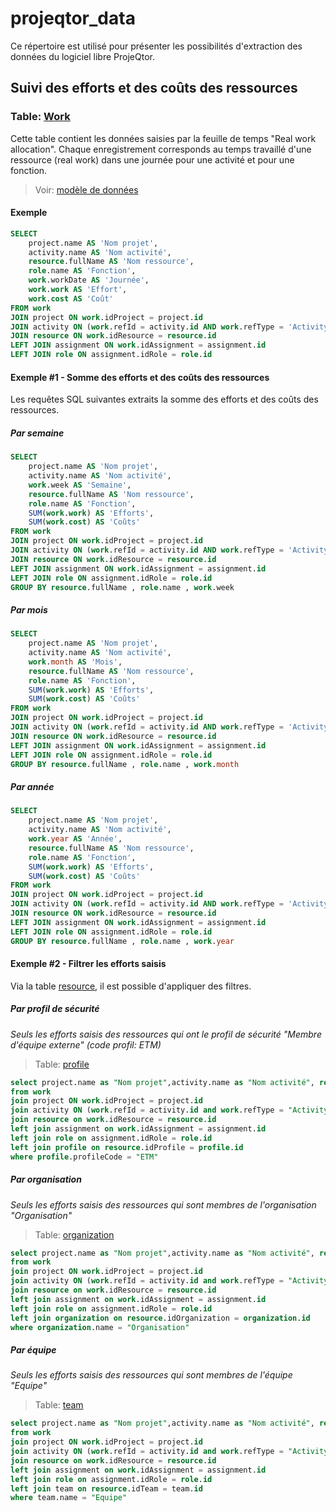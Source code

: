 # projeqtor_data

Ce répertoire est utilisé pour présenter les possibilités d'extraction des données du logiciel libre ProjeQtor.

## Suivi des efforts et des coûts des ressources

### Table: [Work](/table_work.md)

Cette table contient les données saisies par la feuille de temps "Real work allocation". Chaque enregistrement corresponds au temps travaillé d'une ressource (real work) dans une journée pour une activité et pour une fonction.

> Voir: [modèle de données](/md_facette_effort_reel.png)

#### Exemple

```sql
SELECT 
    project.name AS 'Nom projet',
    activity.name AS 'Nom activité',
    resource.fullName AS 'Nom ressource',
    role.name AS 'Fonction',
    work.workDate AS 'Journée',
    work.work AS 'Effort',
    work.cost AS 'Coût'
FROM work
JOIN project ON work.idProject = project.id
JOIN activity ON (work.refId = activity.id AND work.refType = 'Activity')
JOIN resource ON work.idResource = resource.id
LEFT JOIN assignment ON work.idAssignment = assignment.id
LEFT JOIN role ON assignment.idRole = role.id
```

#### Exemple #1 - Somme des efforts et des coûts des ressources 

Les requêtes SQL suivantes extraits la somme des efforts et des coûts des ressources.

##### Par semaine

```sql
SELECT 
    project.name AS 'Nom projet',
    activity.name AS 'Nom activité',
    work.week AS 'Semaine',
    resource.fullName AS 'Nom ressource',
    role.name AS 'Fonction',
    SUM(work.work) AS 'Efforts',
    SUM(work.cost) AS 'Coûts'
FROM work
JOIN project ON work.idProject = project.id
JOIN activity ON (work.refId = activity.id AND work.refType = 'Activity')
JOIN resource ON work.idResource = resource.id
LEFT JOIN assignment ON work.idAssignment = assignment.id
LEFT JOIN role ON assignment.idRole = role.id
GROUP BY resource.fullName , role.name , work.week
```

##### Par mois

```sql
SELECT 
    project.name AS 'Nom projet',
    activity.name AS 'Nom activité',
    work.month AS 'Mois',
    resource.fullName AS 'Nom ressource',
    role.name AS 'Fonction',
    SUM(work.work) AS 'Efforts',
    SUM(work.cost) AS 'Coûts'
FROM work
JOIN project ON work.idProject = project.id
JOIN activity ON (work.refId = activity.id AND work.refType = 'Activity')
JOIN resource ON work.idResource = resource.id
LEFT JOIN assignment ON work.idAssignment = assignment.id
LEFT JOIN role ON assignment.idRole = role.id
GROUP BY resource.fullName , role.name , work.month
```

##### Par année

```sql
SELECT 
    project.name AS 'Nom projet',
    activity.name AS 'Nom activité',
    work.year AS 'Année',
    resource.fullName AS 'Nom ressource',
    role.name AS 'Fonction',
    SUM(work.work) AS 'Efforts',
    SUM(work.cost) AS 'Coûts'
FROM work
JOIN project ON work.idProject = project.id
JOIN activity ON (work.refId = activity.id AND work.refType = 'Activity')
JOIN resource ON work.idResource = resource.id
LEFT JOIN assignment ON work.idAssignment = assignment.id
LEFT JOIN role ON assignment.idRole = role.id
GROUP BY resource.fullName , role.name , work.year
```

#### Exemple #2 - Filtrer les efforts saisis

Via la table [resource](/table_resource.md), il est possible d'appliquer des filtres.

##### Par profil de sécurité

_Seuls les efforts saisis des ressources qui ont le profil de sécurité "Membre d'équipe externe" (code profil: ETM)_

> Table: [profile](/table_profile.md)

```sql
select project.name as "Nom projet",activity.name as "Nom activité", resource.fullName as "Nom ressource",role.name as "Fonction", work.workDate as "Journée",work.work as "Effort",work.cost as "Coût"
from work 
join project ON work.idProject = project.id
join activity ON (work.refId = activity.id and work.refType = "Activity")
join resource on work.idResource = resource.id
left join assignment on work.idAssignment = assignment.id
left join role on assignment.idRole = role.id
left join profile on resource.idProfile = profile.id
where profile.profileCode = "ETM"
```

##### Par organisation

_Seuls les efforts saisis des ressources qui sont membres de l'organisation "Organisation"_

> Table: [organization](/table_organization.md)


```sql
select project.name as "Nom projet",activity.name as "Nom activité", resource.fullName as "Nom ressource",role.name as "Fonction", work.workDate as "Journée",work.work as "Effort",work.cost as "Coût"
from work 
join project ON work.idProject = project.id
join activity ON (work.refId = activity.id and work.refType = "Activity")
join resource on work.idResource = resource.id
left join assignment on work.idAssignment = assignment.id
left join role on assignment.idRole = role.id
left join organization on resource.idOrganization = organization.id
where organization.name = "Organisation"
```

##### Par équipe

_Seuls les efforts saisis des ressources qui sont membres de l'équipe "Equipe"_

> Table: [team](/table_team.md)

```sql
select project.name as "Nom projet",activity.name as "Nom activité", resource.fullName as "Nom ressource",role.name as "Fonction", work.workDate as "Journée",work.work as "Effort",work.cost as "Coût"
from work 
join project ON work.idProject = project.id
join activity ON (work.refId = activity.id and work.refType = "Activity")
join resource on work.idResource = resource.id
left join assignment on work.idAssignment = assignment.id
left join role on assignment.idRole = role.id
left join team on resource.idTeam = team.id
where team.name = "Equipe"
```
